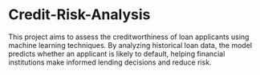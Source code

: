 # Credit-Risk-Analysis
This project aims to assess the creditworthiness of loan applicants using machine learning techniques. By analyzing historical loan data, the model predicts whether an applicant is likely to default, helping financial institutions make informed lending decisions and reduce risk.
